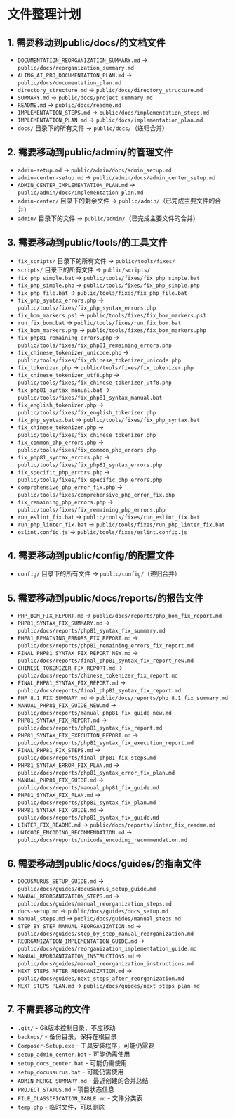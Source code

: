 # 文件整理计划

## 1. 需要移动到public/docs/的文档文件

- `DOCUMENTATION_REORGANIZATION_SUMMARY.md` -> `public/docs/reorganization_summary.md`
- `ALING_AI_PRO_DOCUMENTATION_PLAN.md` -> `public/docs/documentation_plan.md`
- `directory_structure.md` -> `public/docs/directory_structure.md`
- `SUMMARY.md` -> `public/docs/project_summary.md`
- `README.md` -> `public/docs/readme.md`
- `IMPLEMENTATION_STEPS.md` -> `public/docs/implementation_steps.md`
- `IMPLEMENTATION_PLAN.md` -> `public/docs/implementation_plan.md`
- `docs/` 目录下的所有文件 -> `public/docs/`（递归合并）

## 2. 需要移动到public/admin/的管理文件

- `admin-setup.md` -> `public/admin/docs/admin_setup.md`
- `admin-center-setup.md` -> `public/admin/docs/admin_center_setup.md`
- `ADMIN_CENTER_IMPLEMENTATION_PLAN.md` -> `public/admin/docs/implementation_plan.md`
- `admin-center/` 目录下的剩余文件 -> `public/admin/`（已完成主要文件的合并）
- `admin/` 目录下的文件 -> `public/admin/`（已完成主要文件的合并）

## 3. 需要移动到public/tools/的工具文件

- `fix_scripts/` 目录下的所有文件 -> `public/tools/fixes/`
- `scripts/` 目录下的所有文件 -> `public/scripts/`
- `fix_php_simple.bat` -> `public/tools/fixes/fix_php_simple.bat`
- `fix_php_simple.php` -> `public/tools/fixes/fix_php_simple.php`
- `fix_php_file.bat` -> `public/tools/fixes/fix_php_file.bat`
- `fix_php_syntax_errors.php` -> `public/tools/fixes/fix_php_syntax_errors.php`
- `fix_bom_markers.ps1` -> `public/tools/fixes/fix_bom_markers.ps1`
- `run_fix_bom.bat` -> `public/tools/fixes/run_fix_bom.bat`
- `fix_bom_markers.php` -> `public/tools/fixes/fix_bom_markers.php`
- `fix_php81_remaining_errors.php` -> `public/tools/fixes/fix_php81_remaining_errors.php`
- `fix_chinese_tokenizer_unicode.php` -> `public/tools/fixes/fix_chinese_tokenizer_unicode.php`
- `fix_tokenizer.php` -> `public/tools/fixes/fix_tokenizer.php`
- `fix_chinese_tokenizer_utf8.php` -> `public/tools/fixes/fix_chinese_tokenizer_utf8.php`
- `fix_php81_syntax_manual.bat` -> `public/tools/fixes/fix_php81_syntax_manual.bat`
- `fix_english_tokenizer.php` -> `public/tools/fixes/fix_english_tokenizer.php`
- `fix_php_syntax.bat` -> `public/tools/fixes/fix_php_syntax.bat`
- `fix_chinese_tokenizer.php` -> `public/tools/fixes/fix_chinese_tokenizer.php`
- `fix_common_php_errors.php` -> `public/tools/fixes/fix_common_php_errors.php`
- `fix_php81_syntax_errors.php` -> `public/tools/fixes/fix_php81_syntax_errors.php`
- `fix_specific_php_errors.php` -> `public/tools/fixes/fix_specific_php_errors.php`
- `comprehensive_php_error_fix.php` -> `public/tools/fixes/comprehensive_php_error_fix.php`
- `fix_remaining_php_errors.php` -> `public/tools/fixes/fix_remaining_php_errors.php`
- `run_eslint_fix.bat` -> `public/tools/fixes/run_eslint_fix.bat`
- `run_php_linter_fix.bat` -> `public/tools/fixes/run_php_linter_fix.bat`
- `eslint.config.js` -> `public/tools/fixes/eslint.config.js`

## 4. 需要移动到public/config/的配置文件

- `config/` 目录下的所有文件 -> `public/config/`（递归合并）

## 5. 需要移动到public/docs/reports/的报告文件

- `PHP_BOM_FIX_REPORT.md` -> `public/docs/reports/php_bom_fix_report.md`
- `PHP81_SYNTAX_FIX_SUMMARY.md` -> `public/docs/reports/php81_syntax_fix_summary.md`
- `PHP81_REMAINING_ERRORS_FIX_REPORT.md` -> `public/docs/reports/php81_remaining_errors_fix_report.md`
- `FINAL_PHP81_SYNTAX_FIX_REPORT_NEW.md` -> `public/docs/reports/final_php81_syntax_fix_report_new.md`
- `CHINESE_TOKENIZER_FIX_REPORT.md` -> `public/docs/reports/chinese_tokenizer_fix_report.md`
- `FINAL_PHP81_SYNTAX_FIX_REPORT.md` -> `public/docs/reports/final_php81_syntax_fix_report.md`
- `PHP_8.1_FIX_SUMMARY.md` -> `public/docs/reports/php_8.1_fix_summary.md`
- `MANUAL_PHP81_FIX_GUIDE_NEW.md` -> `public/docs/reports/manual_php81_fix_guide_new.md`
- `PHP81_SYNTAX_FIX_REPORT.md` -> `public/docs/reports/php81_syntax_fix_report.md`
- `PHP81_SYNTAX_FIX_EXECUTION_REPORT.md` -> `public/docs/reports/php81_syntax_fix_execution_report.md`
- `FINAL_PHP81_FIX_STEPS.md` -> `public/docs/reports/final_php81_fix_steps.md`
- `PHP81_SYNTAX_ERROR_FIX_PLAN.md` -> `public/docs/reports/php81_syntax_error_fix_plan.md`
- `MANUAL_PHP81_FIX_GUIDE.md` -> `public/docs/reports/manual_php81_fix_guide.md`
- `PHP81_SYNTAX_FIX_PLAN.md` -> `public/docs/reports/php81_syntax_fix_plan.md`
- `PHP81_SYNTAX_FIX_GUIDE.md` -> `public/docs/reports/php81_syntax_fix_guide.md`
- `LINTER_FIX_README.md` -> `public/docs/reports/linter_fix_readme.md`
- `UNICODE_ENCODING_RECOMMENDATION.md` -> `public/docs/reports/unicode_encoding_recommendation.md`

## 6. 需要移动到public/docs/guides/的指南文件

- `DOCUSAURUS_SETUP_GUIDE.md` -> `public/docs/guides/docusaurus_setup_guide.md`
- `MANUAL_REORGANIZATION_STEPS.md` -> `public/docs/guides/manual_reorganization_steps.md`
- `docs-setup.md` -> `public/docs/guides/docs_setup.md`
- `manual_steps.md` -> `public/docs/guides/manual_steps.md`
- `STEP_BY_STEP_MANUAL_REORGANIZATION.md` -> `public/docs/guides/step_by_step_manual_reorganization.md`
- `REORGANIZATION_IMPLEMENTATION_GUIDE.md` -> `public/docs/guides/reorganization_implementation_guide.md`
- `MANUAL_REORGANIZATION_INSTRUCTIONS.md` -> `public/docs/guides/manual_reorganization_instructions.md`
- `NEXT_STEPS_AFTER_REORGANIZATION.md` -> `public/docs/guides/next_steps_after_reorganization.md`
- `NEXT_STEPS_PLAN.md` -> `public/docs/guides/next_steps_plan.md`

## 7. 不需要移动的文件

- `.git/` - Git版本控制目录，不应移动
- `backups/` - 备份目录，保持在根目录
- `Composer-Setup.exe` - 工具安装程序，可能仍需要
- `setup_admin_center.bat` - 可能仍需使用
- `setup_docs_center.bat` - 可能仍需使用
- `setup_docusaurus.bat` - 可能仍需使用
- `ADMIN_MERGE_SUMMARY.md` - 最近创建的合并总结
- `PROJECT_STATUS.md` - 项目状态信息
- `FILE_CLASSIFICATION_TABLE.md` - 文件分类表
- `temp.php` - 临时文件，可以删除 